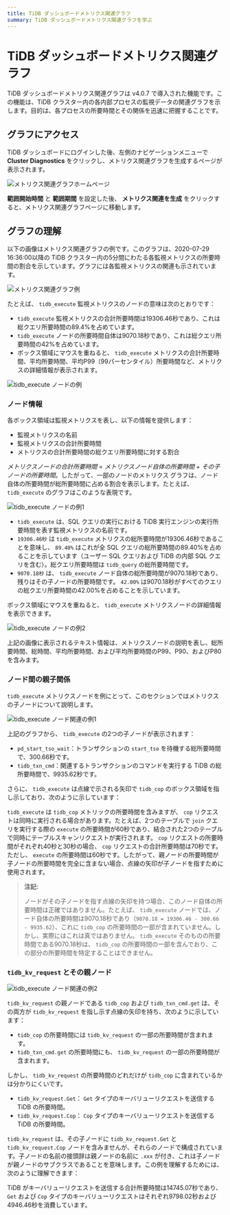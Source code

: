 ```yaml
---
title: TiDB ダッシュボードメトリクス関連グラフ
summary: TiDB ダッシュボードメトリクス関連グラフを学ぶ
---
```


# TiDB ダッシュボードメトリクス関連グラフ

TiDB ダッシュボードメトリクス関連グラフは v4.0.7 で導入された機能です。この機能は、TiDB クラスター内の各内部プロセスの監視データの関連グラフを示します。目的は、各プロセスの所要時間とその関係を迅速に把握することです。

## グラフにアクセス

TiDB ダッシュボードにログインした後、左側のナビゲーションメニューで **Cluster Diagnostics** をクリックし、メトリクス関連グラフを生成するページが表示されます。

![メトリクス関連グラフホームページ](/media/dashboard/dashboard-metrics-relation-home-v650.png)

**範囲開始時間** と **範囲期間** を設定した後、 **メトリクス関連を生成** をクリックすると、メトリクス関連グラフページに移動します。

## グラフの理解

以下の画像はメトリクス関連グラフの例です。このグラフは、2020-07-29 16:36:00以降の TiDB クラスター内の5分間にわたる各監視メトリクスの所要時間の割合を示しています。グラフには各監視メトリクスの関連も示されています。

![メトリクス関連グラフ例](/media/dashboard/dashboard-metrics-relation-example.png)

たとえば、 `tidb_execute` 監視メトリクスのノードの意味は次のとおりです：

+ `tidb_execute` 監視メトリクスの合計所要時間は19306.46秒であり、これは総クエリ所要時間の89.4%を占めています。
+ `tidb_execute` ノードの所要時間自体は9070.18秒であり、これは総クエリ所要時間の42%を占めています。
+ ボックス領域にマウスを重ねると、 `tidb_execute` メトリクスの合計所要時間、平均所要時間、平均P99（99パーセンタイル）所要時間など、メトリクスの詳細情報が表示されます。

![tidb_execute ノードの例](/media/dashboard/dashboard-metrics-relation-node-example.png)

### ノード情報

各ボックス領域は監視メトリクスを表し、以下の情報を提供します：

* 監視メトリクスの名前
* 監視メトリクスの合計所要時間
* メトリクスの合計所要時間の総クエリ所要時間に対する割合

*メトリクスノードの合計所要時間* = *メトリクスノード自体の所要時間* + *その子ノードの所要時間*。したがって、一部のノードのメトリクス グラフは、ノード自体の所要時間が総所要時間に占める割合を表示します。たとえば、 `tidb_execute` のグラフはこのような表現です。

![tidb_execute ノードの例1](/media/dashboard/dashboard-metrics-relation-node-example1.png)

* `tidb_execute` は、SQL クエリの実行における TiDB 実行エンジンの実行所要時間を表す監視メトリクスの名前です。
* `19306.46秒` は `tidb_execute` メトリクスの総所要時間が19306.46秒であることを意味し、 `89.40%` はこれが全 SQL クエリの総所要時間の89.40%を占めることを示しています（ユーザー SQL クエリおよび TiDB の内部 SQL クエリを含む）。総クエリ所要時間は `tidb_query` の総所要時間です。
* `9070.18秒` は、 `tidb_execute` ノード自体の総所要時間が9070.18秒であり、残りはその子ノードの所要時間です。 `42.00%` は9070.18秒がすべてのクエリの総クエリ所要時間の42.00%を占めることを示しています。

ボックス領域にマウスを重ねると、 `tidb_execute` メトリクスノードの詳細情報を表示できます。

![tidb_execute ノードの例2](/media/dashboard/dashboard-metrics-relation-node-example2.png)

上記の画像に表示されるテキスト情報は、メトリクスノードの説明を表し、総所要時間、総時間、平均所要時間、および平均所要時間のP99、P90、およびP80を含みます。

### ノード間の親子関係

`tidb_execute` メトリクスノードを例にとって、このセクションではメトリクスの子ノードについて説明します。

![tidb_execute ノード関連の例1](/media/dashboard/dashboard-metrics-relation-relation-example1.png)

上記のグラフから、 `tidb_execute` の2つの子ノードが表示されます：

* `pd_start_tso_wait`：トランザクションの `start_tso` を待機する総所要時間で、300.66秒です。
* `tidb_txn_cmd`：関連するトランザクションのコマンドを実行する TiDB の総所要時間で、9935.62秒です。

さらに、 `tidb_execute` は点線で示される矢印で `tidb_cop` のボックス領域を指し示しており、次のように示しています：

`tidb_execute` は `tidb_cop` メトリックの所要時間を含みますが、 `cop` リクエストは同時に実行される場合があります。たとえば、2つのテーブルで `join` クエリを実行する際の `execute` の所要時間が60秒であり、結合された2つのテーブルで同時にテーブルスキャンリクエストが実行されます。 `cop` リクエストの所要時間がそれぞれ40秒と30秒の場合、 `cop` リクエストの合計所要時間は70秒です。ただし、 `execute` の所要時間は60秒です。したがって、親ノードの所要時間が子ノードの所要時間を完全に含まない場合、点線の矢印が子ノードを指すために使用されます。

> **注記:**
>
> ノードがその子ノードを指す点線の矢印を持つ場合、このノード自体の所要時間は正確ではありません。たとえば、 `tidb_execute` ノードでは、ノード自体の所要時間は9070.18秒であり（`9070.18 = 19306.46 - 300.66 - 9935.62`）、これに `tidb_cop` の所要時間の一部が含まれていません。しかし、実際にはこれは真ではありません。 `tidb_execute` そのものの所要時間である9070.18秒は、 `tidb_cop` の所要時間の一部を含んでおり、この部分の所要時間を特定することはできません。

### `tidb_kv_request` とその親ノード

![tidb_execute ノード関連の例2](/media/dashboard/dashboard-metrics-relation-relation-example2.png)

`tidb_kv_request` の親ノードである `tidb_cop` および `tidb_txn_cmd.get` は、その両方が `tidb_kv_request` を指し示す点線の矢印を持ち、次のように示しています：

* `tidb_cop` の所要時間には `tidb_kv_request` の一部の所要時間が含まれます。
* `tidb_txn_cmd.get` の所要時間にも、 `tidb_kv_request` の一部の所要時間が含まれます。

しかし、 `tidb_kv_request` の所要時間のどれだけが `tidb_cop` に含まれているかは分かりにくいです。

* `tidb_kv_request.Get`： `Get` タイプのキーバリューリクエストを送信する TiDB の所要時間。
* `tidb_kv_request.Cop`： `Cop` タイプのキーバリューリクエストを送信する TiDB の所要時間。

`tidb_kv_request` は、その子ノードに `tidb_kv_request.Get` と `tidb_kv_request.Cop` ノードを含みませんが、それらのノードで構成されています。子ノードの名前の接頭辞は親ノードの名前に `.xxx` が付き、これは子ノードが親ノードのサブクラスであることを意味します。この例を理解するためには、次のように理解できます：

TiDB がキーバリューリクエストを送信する合計所要時間は14745.07秒であり、`Get` および `Cop` タイプのキーバリューリクエストはそれぞれ9798.02秒および4946.46秒を消費しています。